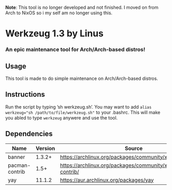 **Note**: This tool is no longer developed and not finished. I moved on from Arch to NixOS so i my self am no longer using this.

# Werkzeug 1.3 by Linus
### An epic maintenance tool for Arch/Arch-based distros!

## Usage
This tool is made to do simple maintenance on Arch/Arch-based distros.


## Instructions
Run the script by typing ’sh werkzeug.sh’.
You may want to add ```alias werkzeug="sh /path/to/file/werkzeug.sh"``` to your .bashrc. This will make you abled to type ```werkzeug``` anywere and use the tool.


## Dependencies
| Name | Version | Source |
| --- | --- | --- |
| banner | 1.3.2+ | https://archlinux.org/packages/community/x86_64/banner/ |
| pacman-contrib | 1.5+ | https://archlinux.org/packages/community/x86_64/pacman-contrib/ |
| yay | 11.1.2 | https://aur.archlinux.org/packages/yay |
